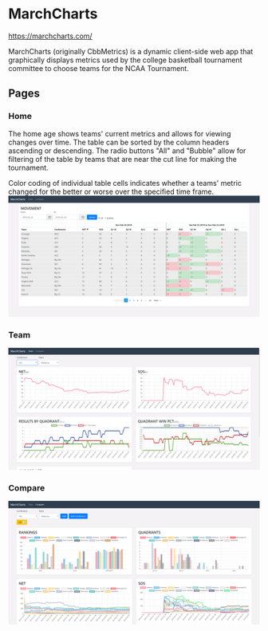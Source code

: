 # MarchCharts
https://marchcharts.com/

MarchCharts (originally CbbMetrics) is a dynamic client-side web app that graphically displays metrics used by the college basketball tournament committee to choose teams for the NCAA Tournament.

## Pages

### Home
The home age shows teams' current metrics and allows for viewing changes over time. The table can be sorted by 
the column headers ascending or descending. The radio buttons "All" and "Bubble" allow for filtering of the table 
by teams that are near the cut line for making the tournament.

Color coding of individual table cells indicates whether a teams' metric changed for the better or worse over the 
specified time frame.
![alt text](readme_images/home.PNG?raw=true "Home")

### Team
![alt text](readme_images/team.PNG?raw=true "Home")

### Compare
![alt text](readme_images/compare.PNG?raw=true "Home")
